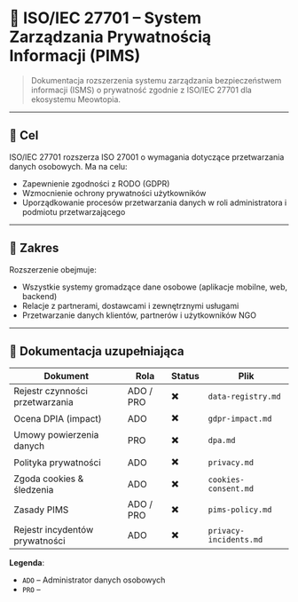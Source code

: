 # 🔐 ISO/IEC 27701 – System Zarządzania Prywatnością Informacji (PIMS)

> Dokumentacja rozszerzenia systemu zarządzania bezpieczeństwem informacji (ISMS) o prywatność zgodnie z ISO/IEC 27701 dla ekosystemu Meowtopia.

---

## 🎯 Cel

ISO/IEC 27701 rozszerza ISO 27001 o wymagania dotyczące przetwarzania danych osobowych. Ma na celu:

- Zapewnienie zgodności z RODO (GDPR)
- Wzmocnienie ochrony prywatności użytkowników
- Uporządkowanie procesów przetwarzania danych w roli administratora i podmiotu przetwarzającego

---

## 🧩 Zakres

Rozszerzenie obejmuje:

- Wszystkie systemy gromadzące dane osobowe (aplikacje mobilne, web, backend)
- Relacje z partnerami, dostawcami i zewnętrznymi usługami
- Przetwarzanie danych klientów, partnerów i użytkowników NGO

---

## 🧾 Dokumentacja uzupełniająca

| Dokument                        | Rola      | Status | Plik                   |
| ------------------------------- | --------- | ------ | ---------------------- |
| Rejestr czynności przetwarzania | ADO / PRO | ✖️     | `data-registry.md`     |
| Ocena DPIA (impact)             | ADO       | ✖️     | `gdpr-impact.md`       |
| Umowy powierzenia danych        | PRO       | ✖️     | `dpa.md`               |
| Polityka prywatności            | ADO       | ✖️     | `privacy.md`           |
| Zgoda cookies & śledzenia       | ADO       | ✖️     | `cookies-consent.md`   |
| Zasady PIMS                     | ADO / PRO | ✖️     | `pims-policy.md`       |
| Rejestr incydentów prywatności  | ADO       | ✖️     | `privacy-incidents.md` |

**Legenda**:

- `ADO` – Administrator danych osobowych
- `PRO` –

